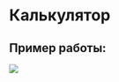 # Калькулятор

## Пример работы:

![](https://github.com/kovkir/bmstu-python-labs/sem2/lab_2/1.png)
